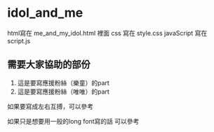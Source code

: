 # idol_and_me

html寫在 me_and_my_idol.html 裡面
css 寫在 style.css
javaScript 寫在 script.js

## 需要大家協助的部份
1. <section id = "fans-content03"> 這是要寫應援粉絲（樂童）的part
2. <section id = "fans-content04"> 這是要寫應援粉絲（唯唯）的part

如果要寫成左右互搏，可以參考<section id = "fans-content01">
如果只是想要用一般的long font寫的話 可以參考 <section id = "calture">
